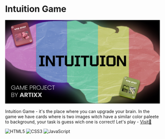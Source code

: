 # Intuition Game <img src="https://cutewallpaper.org/27/brain-gif-wallpaper/via-giphy-wallpaper-iphone-cute-giphy-cute-gif.gif" alt="" width="50" />

<img src="./prev-intuition.jpg" alt=""/>

Intuition Game - it's the place where you can upgrade your brain. In the game we have cards where is two images witch have a similar color paleete to background, your task is guess wich one is correct! Let's play - [Visit🍿](https://intuitiongame.netlify.app)

![HTML5](https://img.shields.io/badge/html5-%23E34F26.svg?style=for-the-badge&logo=html5&logoColor=white) ![CSS3](https://img.shields.io/badge/css3-%231572B6.svg?style=for-the-badge&logo=css3&logoColor=white) ![JavaScript](https://img.shields.io/badge/javascript-%23323330.svg?style=for-the-badge&logo=javascript&logoColor=%23F7DF1E)
